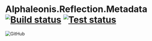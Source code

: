 # Alphaleonis.Reflection.Metadata [![Build status](https://ci.appveyor.com/api/projects/status/88ajelp6mybljm84/branch/master?svg=true)](https://ci.appveyor.com/project/alphaleonis/alphaleonis-reflection-metadata/branch/master) [![Test status](https://img.shields.io/appveyor/tests/alphaleonis/alphaleonis-reflection-metadata//master.svg)](https://ci.appveyor.com/project/alphaleonis/alphaleonis-reflection-metadata/build/tests) 
![GitHub](https://img.shields.io/github/license/mashape/apistatus.svg)

